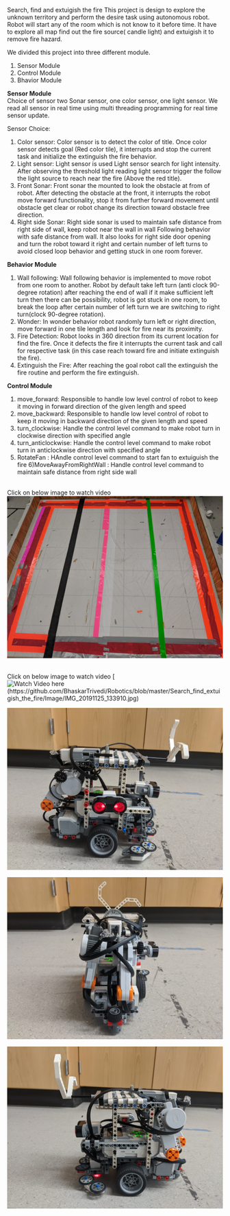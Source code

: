 Search, find and extuigish the fire
This project is design to explore the unknown territory and perform the desire task using autonomous robot. 
Robot will start any of the room which is not know to it before time. It have to explore all map find out the fire source( candle light) 
and extuigish it to remove fire hazard. 

We divided this project into three different module.

  1) Sensor Module
  2) Control Module
  3) Bhavior Module
  
  **Sensor Module**<br/>
Choice of sensor two Sonar sensor, one color sensor, one light sensor. We read all sensor in real time using multi threading programming for real time sensor update.

  Sensor Choice: 
  1.	Color sensor: Color sensor is to detect the color of title. Once color sensor detects goal (Red color tile), it interrupts and stop 
  the current task and initialize the extinguish the fire behavior.
  2.	Light sensor: Light sensor is used Light sensor search for light intensity. After observing the threshold light reading light sensor 
  trigger the follow the light source to reach near the fire (Above the red title).
  3.	Front Sonar: Front sonar the mounted to look the obstacle at from of robot. After detecting the obstacle at the front, it interrupts 
  the robot move forward functionality, stop it from further forward movement until obstacle get clear or robot change its direction toward 
  obstacle free direction.
  4.	Right side Sonar: Right side sonar is used to maintain safe distance from right side of wall, keep robot near the wall in wall 
  Following behavior with safe distance from wall. It also looks for right side door opening and turn the robot toward it right and certain 
  number of left turns to avoid closed loop behavior and getting stuck in one room forever.
  
  **Behavior Module**<br/>
  
  1.	Wall following: Wall following behavior is implemented to move robot from one room to another. Robot by default take left turn (anti 
  clock 90-degree rotation) after reaching the end of wall if it make sufficient left turn then there can be possibility, robot is got 
  stuck in one room, to break the loop after certain number of left turn we are switching to right turn(clock 90-degree rotation).
  2.	Wonder: In wonder behavior robot randomly turn left or right direction, move forward in one tile length and look for fire near its 
  proximity.
  3.	Fire Detection: Robot looks in 360 direction from its current location for find the fire. Once it defects the fire it interrupts 
  the current task and call for respective task (in this case reach toward fire and initiate extinguish the fire).
  4.	Extinguish the Fire: After reaching the goal robot call the extinguish the fire routine and perform the fire extinguish.
  
  **Control Module**<br/>
  
   1) move_forward: Responsible to handle low level control of robot to keep it moving in forward direction of the given length and 
   speed
   2) move_backward: Responsible to handle low level control of robot to keep it moving in backward direction of the given length and 
   speed
   3) turn_clockwise: Handle the control level command to make robot turn in clockwise direction with specified angle
   4) turn_anticlockwise: Handle the control level command to make robot turn in anticlockwise direction with specified angle
   5) RotateFan : HAndle control level command to start fan to extuiguish the fire
   6)MoveAwayFromRightWall : Handle control level command to maintain safe distance from right side wall
   
<br/>Click on below image to watch video
[![Watch Video here](https://github.com/BhaskarTrivedi/Robotics/blob/master/SimplifiedFootball/Image/IMG_20191212_171113.jpg)](https://youtu.be/9mtCbAwiF3U)
   
 <br/>Click on below image to watch video
[![Watch Video here (https://github.com/BhaskarTrivedi/Robotics/blob/master/Search_find_extuigish_the_fire/Image/IMG_20191125_133910.jpg)](https://youtu.be/9mtCbAwiF3U)
 
 

![Robot design](https://github.com/BhaskarTrivedi/Robotics/blob/master/Search_find_extuigish_the_fire/Image/IMG_20191125_133919.jpg)

![Robot design](https://github.com/BhaskarTrivedi/Robotics/blob/master/Search_find_extuigish_the_fire/Image/IMG_20191125_133930.jpg)

![Robot design](https://github.com/BhaskarTrivedi/Robotics/blob/master/Search_find_extuigish_the_fire/Image/IMG_20191125_133945.jpg)


